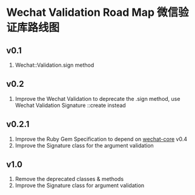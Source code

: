 # Wechat Validation Road Map 微信验证库路线图

## v0.1
1. Wechat::Validation.sign method

## v0.2
1. Improve the Wechat Validation to deprecate the .sign method, use Wechat Validation Signature ::create instead

## v0.2.1
1. Improve the Ruby Gem Specification to depend on [wechat-core](https://github.com/topbitdu/wechat-core) v0.4
2. Improve the Signature class for the argument validation

## v1.0
1. Remove the deprecated classes & methods
2. Improve the Signature class for argument validation
